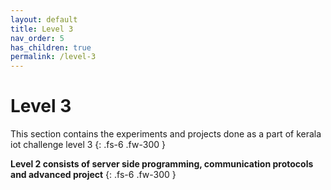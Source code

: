 ```yaml
---
layout: default
title: Level 3
nav_order: 5
has_children: true
permalink: /level-3
---
```


# **Level 3**

This section contains the experiments and projects done as a part of kerala iot challenge level 3
{: .fs-6 .fw-300 }

**Level 2 consists of server side programming, communication protocols and advanced project** 
{: .fs-6 .fw-300 }
